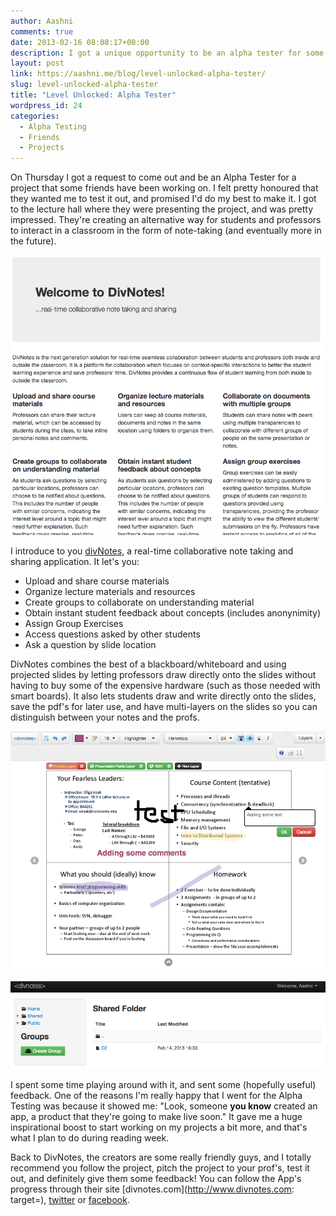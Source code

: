 ```yaml
---
author: Aashni
comments: true
date: 2013-02-16 08:08:17+00:00
description: I got a unique opportunity to be an alpha tester for some friends new edTech startup.
layout: post
link: https://aashni.me/blog/level-unlocked-alpha-tester/
slug: level-unlocked-alpha-tester
title: "Level Unlocked: Alpha Tester"
wordpress_id: 24
categories:
  - Alpha Testing
  - Friends
  - Projects
---
```


On Thursday I got a request to come out and be an Alpha Tester for a project that some friends have been working on. I felt pretty honoured that they wanted me to test it out, and promised I'd do my best to make it. I got to the lecture hall where they were presenting the project, and was pretty impressed. They're creating an alternative way for students and professors to interact in a classroom in the form of note-taking (and eventually more in the future).

[![](./dn01.png)](./dn01.png)

I introduce to you [divNotes](http://www.divnotes.com), a real-time collaborative note taking and sharing application. It let's you:

- Upload and share course materials
- Organize lecture materials and resources
- Create groups to collaborate on understanding material
- Obtain instant student feedback about concepts (includes anonynimity)
- Assign Group Exercises
- Access questions asked by other students
- Ask a question by slide location

DivNotes combines the best of a blackboard/whiteboard and using projected slides by letting professors draw directly onto the slides without having to buy some of the expensive hardware (such as those needed with smart boards). It also lets students draw and write directly onto the slides, save the pdf's for later use, and have multi-layers on the slides so you can distinguish between your notes and the profs.

[![](./dn02.png)](./dn02.png)

[![](./dn03.png)](./dn03.png)

I spent some time playing around with it, and sent some (hopefully useful) feedback. One of the reasons I'm really happy that I went for the Alpha Testing was because it showed me: "Look, someone **you know** created an app, a product that they're going to make live soon." It gave me a huge inspirational boost to start working on my projects a bit more, and that's what I plan to do during reading week.

Back to DivNotes, the creators are some really friendly guys, and I totally recommend you follow the project, pitch the project to your prof's, test it out, and definitely give them some feedback! You can follow the App's progress through their site [divnotes.com](http://www.divnotes.com: target=), [twitter](https://twitter.com/divnotes) or [facebook](http://www.facebook.com/pages/DivNotes/208704635942480?fref=ts).
